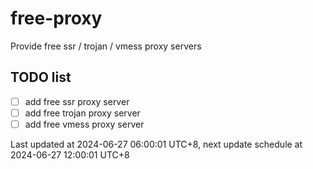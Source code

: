 
# free-proxy
Provide free ssr / trojan / vmess proxy servers


## TODO list
- [ ] add free ssr proxy server
- [ ] add free trojan proxy server
- [ ] add free vmess proxy server

Last updated at 2024-06-27 06:00:01 UTC+8, next update schedule at 2024-06-27 12:00:01 UTC+8

